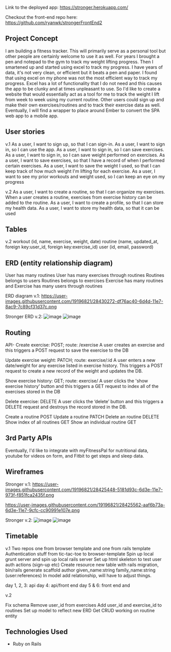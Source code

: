 
Link to the deployed app: https://stronger.herokuapp.com/

Checkout the front-end repo here: https://github.com/ryanwk/strongerFrontEnd2

## Project Concept

I am building a fitness tracker. This will primarily serve as a personal
tool but other people are certainly welcome to use it as well. For years
I brought a pen and notepad to the gym to track my weight lifting progress.
Then I smartened up and started using excel to track my progress.
I have years of data, it's not very clean, or efficient but it beats a pen and paper.
I found that using excel on my phone was not the most efficient way to track my
progress. Excel has a lot of functionality that I do not need and this causes
the app to be clunky and at times unpleasant to use.
So I'd like to create a website that would essentially act
as a tool for me to track the weight I lift from week to week using my current
routine. Other users could sign up and make their own exercises/routines and to
track their exercise data as well. Eventually, I will find a wrapper to place
around Ember to convert the SPA web app to a mobile app.


## User stories
v.1
As a user, I want to sign up, so that I can sign-in.
As a user, I want to sign in, so I can use the app.
As a user, I want to sign in, so I can save exercises.
As a user, I want to sign in, so I can save weight performed on exercises.
As a user, I want to save exercises, so that I have a record of when I performed certain exercises.
As a user, I want to save the weight I used, so that I can keep track of how much weight I'm lifting for each exercise.
As a user, I want to see my prior workouts and weight used, so I can keep an eye on my progress

v.2
As a user, I want to create a routine, so that I can organize my exercises.
When a user creates a routine, exercises from exercise history can be added to the routine.
As a user, I want to create a profile, so that I can store my health data.
As a user, I want to store my health data, so that it can be used

## Tables
v.2
workout (id, name, exercise, weight, date)
routine (name, updated_at, foreign key:user_id, foreign key:exercise_id)
user (id, email, password)

## ERD (entity relationship diagram)

User has many routines
User has many exercises through routines
Routines belongs to users
Routines belongs to exercises
Exercise has many routines and
Exercise has many users through routines

ERD diagram v.1:
https://user-images.githubusercontent.com/19196821/28430272-df76ac40-6d4d-11e7-8ac9-7c89cf31d37c.png

Stronger ERD v.2:
![image](https://user-images.githubusercontent.com/19196821/29722107-92bd0ce4-898d-11e7-8f70-b689d4e103eb.png)
![image](https://user-images.githubusercontent.com/19196821/29753753-2fc48d32-8b46-11e7-9a62-5e70f639ea81.png)

## Routing
API-
Create exercise: POST; route: /exercise
A user creates an exercise and this triggers a POST request to save the exercise to the DB

Update exercise weight: PATCH; route: exercise/:id
A user enters a new date/weight for any exercise listed in exercise history. This triggers a POST request to create a new record of the weight and updates the DB.

Show exercise history: GET; route: exercise/
A user clicks the 'show exercise history’ button and this triggers a GET request to index all of the exercises stored in the DB

Delete exercise: DELETE
A user clicks the ‘delete’ button and this triggers a DELETE request and destroys the record stored in the DB.


Create a routine POST
Update a routine PATCH
Delete an routine DELETE
Show index of all routines GET
Show an individual routine GET


## 3rd Party APIs

Eventually, I'd like to integrate with myFitnessPal for nutritional data, youtube for videos on form, and Fitbit to get steps and sleep data.

## Wireframes
Stronger v.1:
https://user-images.githubusercontent.com/19196821/28425448-5181d93c-6d3e-11e7-973f-f851fca2435f.png

https://user-images.githubusercontent.com/19196821/28425562-aaf6b73a-6d3e-11e7-9cfc-cc90991e107e.png

Stronger v.2:
![image](https://user-images.githubusercontent.com/19196821/29722132-a3153508-898d-11e7-9e78-e09ff1b06f1e.png)
![image](https://user-images.githubusercontent.com/19196821/29753729-9f0d9b12-8b45-11e7-8ef3-3b23a2245267.png)
## Timetable

v.1
Two repos one from browser template and one from rails template
Authentication stuff from tic-tac-toe to browser-template
Spin up local grunt server and spin up local rails server
Set up html skeleton to test user auth actions (sign-up etc)
Create resource new table with rails migration, bin/rails generate scaffold author given_name:string family_name:string (user:references)
In model add relationship, will have to adjust things.

day 1, 2, 3: api
day 4: api/front end
day 5 & 6: front end and

v.2

Fix schema
Remove user_id from exercises
Add user_id and exercise_id to routines
Set up model to reflect new ERD
Get CRUD working on routine entity

## Technologies Used

- Ruby on Rails


